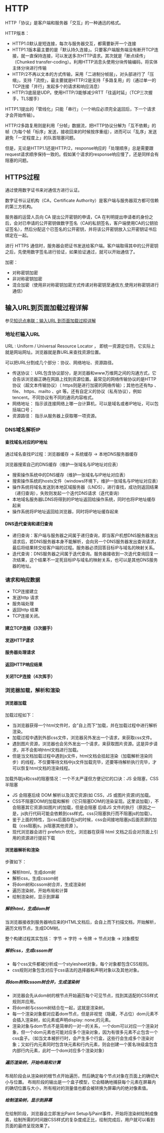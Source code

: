 # HTTP

HTTP「协议」是客户端和服务器「交互」的一种通迅的格式。

HTTP版本：
- HTTP1.0默认是短连接，每次与服务器交互，都需要新开一个连接
- HTTP1.1版本最主要的是「默认持久连接」。只要客户端服务端没有断开TCP连接，就一直保持连接，可以发送多次HTTP请求。其次就是「断点续传」（Chunked transfer-coding）。利用HTTP消息头使用分块传输编码，将实体主体分块进行传输
- HTTP/2不再以文本的方式传输，采用「二进制分帧层」，对头部进行了「压缩」，支持「流控」，最主要就是HTTP/2是支持「多路复用」的（通过单一的TCP连接「并行」发起多个的请求和响应消息）
- HTTP/3底层是UDP。使用HTTP/3能够减少RTT「往返时延」（TCP三次握手，TLS握手）

HTTP1.1提出的「管线化」只能「串行」（一个响应必须完全返回后，下一个请求才会开始传输）。

HTTP/2多路复用则是利用「分帧」数据流，把HTTP协议分解为「互不依赖」的帧（为每个帧「标序」发送，接收回来的时候按序重组），进而可以「乱序」发送避免「一定程度上」的队首阻塞问题。

但是，无论是HTTP1.1还是HTTP/2，response响应的「处理顺序」总是需要跟request请求顺序保持一致的。假如某个请求的response响应慢了，还是同样会有阻塞的问题。

## HTTPS过程

通过使用数字证书来对通信方进行认证。

数字证书认证机构（CA，Certificate Authority）是客户端与服务器双方都可信赖的第三方机构。

服务器的运营人员向 CA 提出公开密钥的申请，CA 在判明提出申请者的身份之后，会对已申请的公开密钥做数字签名（CA的私钥签名，客户端使用CA的公钥验证签名），然后分配这个已签名的公开密钥，并将该公开密钥放入公开密钥证书后绑定在一起。

进行 HTTPS 通信时，服务器会把证书发送给客户端。客户端取得其中的公开密钥之后，先使用数字签名进行验证，如果验证通过，就可以开始通信了。

加密：
- 对称密钥加密
- 非对称密钥加密
- 混合加密（使用非对称密钥加密方式传递对称密钥至通信方,使用对称密钥进行通信）

## 输入URL到页面加载过程详解

参见[知识点串联：输入URL 到页面加载过程详解](https://pdai.tech/md/develop/protocol/dev-protocol-url.html)

### 地址栏输入URL

URL : Uniform / Universal Resource Locator ， 即统一资源定位符。它实际上就是网站网址。浏览器就是靠URL来查找资源位置。

可以把URL分割成几个部分：协议、网络地址、资源路径。

- 传送协议： URL包含协议部分，是浏览器和www万维网之间的沟通方式，它会告诉浏览器正确在网路上找到资源位置。最常见的网络传输协议的是HTTP协议（超文本传输协议）（ https则是进行加密的网络传输）；其他也还有ftp 、file、 https、mailto 、git 等。还有自定义的协议（私有协议），例如tencent。不同协议有不同的通讯内容格式。
- 网络地址： 指示该连接网络上哪一台计算机，可以是域名或者IP地址，可以包括端口号；
- 资源路径： 指示从服务器上获取哪一项资源。

### DNS域名解析IP

#### 查找域名对应的IP地址

通过域名查找IP过程：浏览器缓存 -> 系统缓存 -> 本地DNS服务器缓存

浏览器搜索自己的DNS缓存（维护一张域名与IP地址对应表）
- 搜索操作系统中的DNS缓存（维护一张域名与IP地址对应表）
- 搜索操作系统的hosts文件（windows环境下，维护一张域名与IP地址对应表）
- 操作系统将域名发送到本地区域服务器（LNDS），进行查找，成功则返回结果（递归查询），失败则发起一个迭代DNS请求（迭代查询）
- 本地域名服务器LDNS将得到的IP地址返回给操作系统，同时也将IP地址缓存起来
- 操作系统将IP地址返回给浏览器，同时将IP地址缓存起来

#### DNS迭代查询和递归查询

- 递归查询：客户端与服务器之间属于递归查询，即当客户机想DNS服务器发出请求后，若DNS服务器本身不能解析，会向另一个DNS服务器发出查询请求，最后将结果转交给客户端的过程。服务器必须回答目标IP与域名的映射关系。
- 迭代查询：DNS服务器之间属于迭代查询。服务器接收到一次迭代查询回复一次结果，这个结果不一定死目标IP与域名的映射关系，也可以是其他DNS服务器的地址。

### 请求和响应数据

- TCP连接建立
- 发送http 请求
- 服务端处理
- 返回http 结果
- TCP连接关闭。

#### 建立TCP连接（3次握手）

#### 发送HTTP请求

#### 服务器处理请求

#### 返回HTTP响应结果

#### 关闭TCP连接（4次挥手）

### 浏览器加载，解析和渲染

#### 浏览器加载

加载过程如下：

- 当浏览器获得一个html文件时，会”自上而下“加载，并在加载过程中进行解析渲染。
- 加载过程中遇到外部css文件，浏览器另外发出一个请求，来获取css文件。
- 遇到图片资源，浏览器也会另外发出一个请求，来获取图片资源。这是异步请求，并不会影响html文档进行加载。
- 但是当文档加载过程中遇到js文件，html文档会挂起渲染（加载解析渲染同步）的线程，不仅要等待文档中js文件加载完毕，还要等待解析执行完毕，才可以恢复html文档的渲染线程。

加载外联js和css的阻塞情况：一个不太严谨但方便记忆的口诀：JS 全阻塞，CSS 半阻塞

- JS 会阻塞后续 DOM 解析以及其它资源(如 CSS，JS 或图片资源)的加载。
- CSS不阻塞DOM的加载和解析（它只阻塞DOM的渲染呈现。这里谈加载），不会阻塞其它资源(如图片)的加载，但是会阻塞 后续JS 文件的执行（原因之一是，js执行代码可能会依赖到css样式。css只阻塞执行而不阻塞js的加载）。
- 鉴于上面的特性，当css后面存在js的时候，css会间接地阻塞js后面资源的加载（css阻塞js，js阻塞其他资源 ）。
- 现代浏览器会进行 prefetch 优化，浏览器在获得 html 文档之后会对页面上引用的资源进行提前下载

#### 浏览器解析和渲染

步骤如下：

- 解析html，生成dom树
- 解析css，生成cssom树
- 将dom树和cssom树合并，生成渲染树
- 遍历渲染树，开始布局和计算
- 绘制渲染树，显示到屏幕

##### 解析html，生成dom树

当浏览器接收到服务器响应来的HTML文档后，会自上而下扫描文档，开始解析，遍历文档节点，生成DOM树。

整个构建过程其实包括： 字节 -> 字符 -> 令牌 -> 节点对象 -> 对象模型

##### 解析css，生成cssom树

- 每个css文件都被分析成一个stylesheet对象，每个对象都包含CSS规则。
- css规则对象包含对应于css语法的选择器和声明对象以及其他对象。

##### 将dom树和cssom树合并，生成渲染树

- 浏览器会先从dom树的根节点开始遍历每个可见节点，找到其适配的CSS样式规则并应用。
- 将dom树与cssom树结合在一起，这就是渲染树。
- 每一个渲染对象都对应着dom节点，但是非视觉（隐藏，不占位）dom元素不会插入渲染树，如<head>元素或声明display: none;的元素。
- 渲染对象与dom节点不是简单的一对一的关系，一个dom可以对应一个渲染对象，但一个dom元素也可能对应多个渲染对象，因为有很多元素不止包含一个css盒子。（如当文本被折行时，会产生多个行盒，这些行会生成多个渲染对象；又如行内元素同时包含块元素和行内元素，则会创建一个匿名块级盒包含内部行内元素，此时一个dom对应多个渲染对象）

##### 遍历渲染树，开始布局和计算

布局阶段会从渲染树的根节点开始遍历，然后确定每个节点对象在页面上的确切大小与位置。 布局阶段的输出是一个盒子模型，它会精确地捕获每个元素在屏幕内的确切位置与大小，所有相对的测量值也都会被转换为屏幕内的绝对像素值。

##### 绘制渲染树，显示到屏幕

在绘制阶段，浏览器会立即发出Paint Setup与Paint事件，开始将渲染树绘制成像素，绘制所需的时间跟CSS样式的复杂度成正比，绘制完成后，用户就可以看到页面的最终呈现效果了。